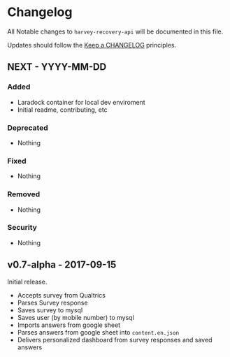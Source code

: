 # Changelog

All Notable changes to `harvey-recovery-api` will be documented in this file.

Updates should follow the [Keep a CHANGELOG](http://keepachangelog.com/) principles.

## NEXT - YYYY-MM-DD

### Added
- Laradock container for local dev enviroment
- Initial readme, contributing, etc

### Deprecated
- Nothing

### Fixed
- Nothing

### Removed
- Nothing

### Security
- Nothing


## v0.7-alpha - 2017-09-15

Initial release.

- Accepts survey from Qualtrics
- Parses Survey response
- Saves survey to mysql
- Saves user (by mobile number) to mysql
- Imports answers from google sheet
- Parses answers from google sheet into `content.en.json`
- Delivers personalized dashboard from survey responses and saved answers
